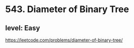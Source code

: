 # 543. Diameter of Binary Tree
## level: Easy

https://leetcode.com/problems/diameter-of-binary-tree/
